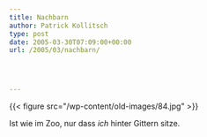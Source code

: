 ```yaml
---
title: Nachbarn
author: Patrick Kollitsch
type: post
date: 2005-03-30T07:09:00+00:00
url: /2005/03/nachbarn/




---
```

{{< figure src="/wp-content/old-images/84.jpg" >}}

Ist wie im Zoo, nur dass _ich_ hinter Gittern sitze.